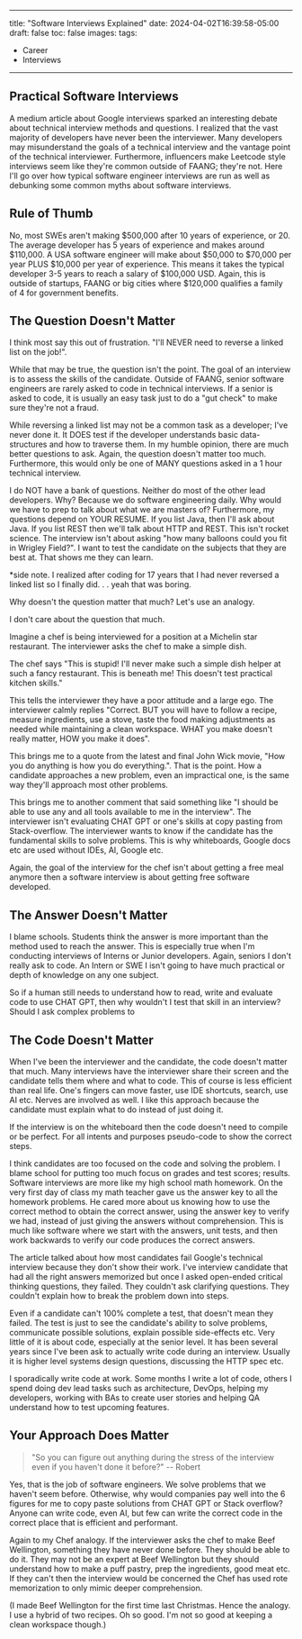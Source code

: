 
---
title: "Software Interviews Explained"
date: 2024-04-02T16:39:58-05:00
draft: false
toc: false
images:
tags:
  - Career
  - Interviews
---

## Practical Software Interviews
A medium article about Google interviews sparked an interesting debate about technical interview methods and questions. I realized that the vast majority of developers have never been the interviewer. Many developers may misunderstand the goals of a technical interview and the vantage point of the technical interviewer. Furthermore, influencers make Leetcode style interviews seem like they're common outside of FAANG; they're not. Here I'll go over how typical software engineer interviews are run as well as debunking some common myths about software interviews.


## Rule of Thumb

No, most SWEs aren't making $500,000 after 10 years of experience, or 20. The average developer has 5 years of experience and makes around $110,000. A USA software engineer will make about $50,000 to $70,000 per year PLUS $10,000 per year of experience. This means it takes the typical developer 3-5 years to reach a salary of $100,000 USD. Again, this is outside of startups, FAANG or big cities where $120,000 qualifies a family of 4 for government benefits.


## The Question Doesn't Matter

I think most say this out of frustration. "I'll NEVER need to reverse a linked list on the job!".

While that may be true, the question isn't the point. The goal of an interview is to assess the skills of the candidate. Outside of FAANG, senior software engineers are rarely asked to code in technical interviews. If a senior is asked to code, it is usually an easy task just to do a "gut check" to make sure they're not a fraud.

While reversing a linked list may not be a common task as a developer; I've never done it. It DOES test if the developer understands basic data-structures and how to traverse them. In my humble opinion, there are much better questions to ask. Again, the question doesn't matter too much. Furthermore, this would only be one of MANY questions asked in a 1 hour technical interview.

I do NOT have a bank of questions. Neither do most of the other lead developers. Why? Because we do software engineering daily. Why would we have to prep to talk about what we are masters of? Furthermore, my questions depend on YOUR RESUME. If you list Java, then I'll ask about Java. If you list REST then we'll talk about HTTP and REST. This isn't rocket science. The interview isn't about asking "how many balloons could you fit in Wrigley Field?". I want to test the candidate on the subjects that they are best at. That shows me they can learn.


*side note. I realized after coding for 17 years that I had never reversed a linked list so I finally did. . . yeah that was boring. 

Why doesn't the question matter that much? Let's use an analogy.

I don't care about the question that much. 

Imagine a chef is being interviewed for a position at a Michelin star restaurant. The interviewer asks the chef to make a simple dish. 

The chef says "This is stupid! I'll never make such a simple dish helper at such a fancy restaurant. This is beneath me! This doesn't test practical kitchen skills."

This tells the interviewer they have a poor attitude and a large ego. The interviewer calmly replies "Correct. BUT you will have to follow a recipe, measure ingredients, use a stove, taste the food making adjustments as needed while maintaining a clean workspace. WHAT you make doesn't really matter, HOW you make it does".

This brings me to a quote from the latest and final John Wick movie, "How you do anything is how you do everything.". That is the point. How a candidate approaches a new problem, even an impractical one, is the same way they'll approach most other problems.

This brings me to another comment that said something like "I should be able to use any and all tools available to me in the interview". The interviewer isn't evaluating CHAT GPT or one's skills at copy pasting from Stack-overflow. The interviewer wants to know if the candidate has the fundamental skills to solve problems. This is why whiteboards, Google docs etc are used without IDEs, AI, Google etc. 

Again, the goal of the interview for the chef isn't about getting a free meal anymore then a software interview is about getting free software developed.

## The Answer Doesn't Matter

I blame schools. Students think the answer is more important than the method used to reach the answer. This is especially true when I'm conducting interviews of Interns or Junior developers. Again, seniors I don't really ask to code. An Intern or SWE I isn't going to have much practical or depth of knowledge on any one subject. 


So if a human still needs to understand how to read, write and evaluate code to use CHAT GPT, then why wouldn't I test that skill in an interview? Should I ask complex problems to 

## The Code Doesn't Matter

When I've been the interviewer and the candidate, the code doesn't matter that much. Many interviews have the interviewer share their screen and the candidate tells them where and what to code. This of course is less efficient than real life. One's fingers can move faster, use IDE shortcuts, search, use AI etc. Nerves are involved as well. I like this approach because the candidate must explain what to do instead of just doing it. 

If the interview is on the whiteboard then the code doesn't need to compile or be perfect. For all intents and purposes pseudo-code to show the correct steps.

I think candidates are too focused on the code and solving the problem. I blame school for putting too much focus on grades and test scores; results. Software interviews are more like my high school math homework. On the very first day of class my math teacher gave us the answer key to all the homework problems. He cared more about us knowing how to use the correct method to obtain the correct answer, using the answer key to verify we had, instead of just giving the answers without comprehension. This is much like software where we start with the answers, unit tests, and then work backwards to verify our code produces the correct answers. 

The article talked about how most candidates fail Google's technical interview because they don't show their work. I've interview candidate that had all the right answers memorized but once I asked open-ended critical thinking questions, they failed. They couldn't ask clarifying questions. They couldn't explain how to break the problem down into steps. 

Even if a candidate can't 100% complete a test, that doesn't mean they failed. The test is just to see the candidate's ability to solve problems, communicate possible solutions, explain possible side-effects etc. Very little of it is about code, especially at the senior level. It has been several years since I've been ask to actually write code during an interview. Usually it is higher level systems design questions, discussing the HTTP spec etc.  

I sporadically write code at work. Some months I write a lot of code, others I spend doing dev lead tasks such as architecture, DevOps, helping my developers, working with BAs to create user stories and helping QA understand how to test upcoming features.

## Your Approach Does Matter

> "So you can figure out anything during the stress of the interview even if you haven't done it before?" -- Robert

Yes, that is the job of software engineers. We solve problems that we haven't seem before. Otherwise, why would companies pay well into the 6 figures for me to copy paste solutions from CHAT GPT or Stack overflow? Anyone can write code, even AI, but few can write the correct code in the correct place that is efficient and performant. 

Again to my Chef analogy. If the interviewer asks the chef to make Beef Wellington, something they have never done before. They should be able to do it. They may not be an expert at Beef Wellington but they should understand how to make a puff pastry, prep the ingredients, good meat etc. If they can't then the interview would be concerned the Chef has used rote memorization to only mimic deeper comprehension. 

(I made Beef Wellington for the first time last Christmas. Hence the analogy. I use a hybrid of two recipes. Oh so good. I'm not so good at keeping a clean workspace though.)









